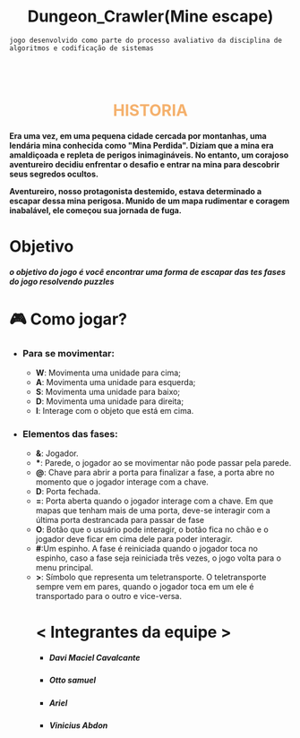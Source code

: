 # <h1 align="center">Dungeon_Crawler(Mine escape)</h1>
    jogo desenvolvido como parte do processo avaliativo da disciplina de algoritmos e codificação de sistemas
<br></br>
<h1 align="center" style="color: #f5b16d">HISTORIA</h1>
<h4>
  Era uma vez, em uma pequena cidade cercada por montanhas, uma lendária mina conhecida como "Mina Perdida". Diziam que a mina era amaldiçoada e repleta de   perigos inimagináveis. No entanto, um corajoso aventureiro decidiu enfrentar o desafio e entrar na mina para descobrir seus segredos ocultos.

Aventureiro, nosso protagonista destemido, estava determinado a escapar dessa mina perigosa. Munido de um mapa rudimentar e coragem inabalável, ele começou sua jornada de fuga.
</h4>

<h1>Objetivo</h1>

<h5>o objetivo do jogo é você encontrar uma forma de escapar das tes fases do jogo resolvendo puzzles </h5>

<h1>🎮 Como jogar? </h1>

<ul>
        <li>
            <h3>Para se movimentar: </h3>
            <ul>
                <li>
                    <strong>W</strong>: Movimenta uma unidade para cima;
                </li>
                <li>
                    <strong>A</strong>: Movimenta uma unidade para esquerda;
                </li>
                <li>
                    <strong>S</strong>: Movimenta uma unidade para baixo;
                </li>
                <li>
                    <strong>D</strong>: Movimenta uma unidade para direita;
                </li>
                <li>
                    <strong>I</strong>: Interage com o objeto que está em cima.
                </li>
            </ul>
        </li>
        <li>
            <h3>Elementos das fases: </h3>
            <ul>
                <li>
                    <strong>&</strong>: Jogador.
                </li>
                <li>
                    <strong>*</strong>: Parede, o jogador ao se movimentar não pode passar pela parede.
                </li>
                <li>
                    <strong>@</strong>: Chave para abrir a porta para finalizar a fase, a porta abre no momento que o jogador interage com a chave.
                </li>
                <li>
                    <strong>D</strong>: Porta fechada.
                </li>
                <li>
                    <strong>=</strong>: Porta aberta quando o jogador interage com a chave. Em que mapas que tenham mais de uma porta, deve-se interagir com a última porta destrancada para passar de fase</li>
                <li>
                    <strong>O</strong>: Botão que o usuário pode interagir, o botão fica no chão e o jogador deve ficar em cima dele para poder interagir.
                </li>
                <li>
                    <strong>#</strong>:Um espinho. A fase é reiniciada quando o jogador toca no espinho, caso a fase seja reiniciada três vezes, o jogo volta para o menu principal.
                </li>
                <li>
                    <strong>></strong>: Símbolo que representa um teletransporte. O teletransporte sempre vem em pares, quando o jogador toca em um ele é transportado para o outro e vice-versa.
                </li>
             
## <h1> < Integrantes da equipe ></h1>
- <h5>Davi Maciel Cavalcante</h5>
- <h5>Otto samuel</h5>
- <h5>Ariel</h5>
- <h5>Vinicius Abdon</h5>
       
